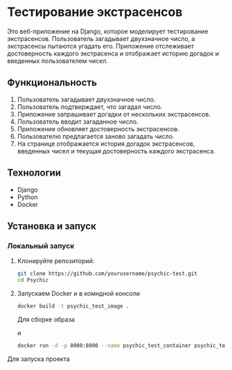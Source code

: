 # Тестирование экстрасенсов

Это веб-приложение на Django, которое моделирует тестирование экстрасенсов. Пользователь загадывает двухзначное число, а экстрасенсы пытаются угадать его. Приложение отслеживает достоверность каждого экстрасенса и отображает историю догадок и введенных пользователем чисел.

## Функциональность

1. Пользователь загадывает двухзначное число.
2. Пользователь подтверждает, что загадал число.
3. Приложение запрашивает догадки от нескольких экстрасенсов.
4. Пользователь вводит загаданное число.
5. Приложение обновляет достоверность экстрасенсов.
6. Пользователю предлагается заново загадать число.
7. На странице отображается история догадок экстрасенсов, введенных чисел и текущая достоверность каждого экстрасенса.

## Технологии

- Django
- Python
- Docker

## Установка и запуск

### Локальный запуск

1. Клонируйте репозиторий:

   ```bash
   git clone https://github.com/yourusername/psychic-test.git
   cd Psychic
   ```
   
2. Запускаем Docker и в комндной консоли
   
    ```bash
    docker build -t psychic_test_image .
   ```
    Для сборке образа

   и
   
    ```bash
    docker run -d -p 8000:8000 --name psychic_test_container psychic_test_image
   ```

  Для запуска проекта
